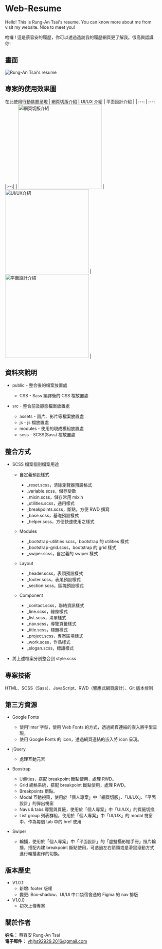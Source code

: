 # Web-Resume
Hello! This is Rung-An Tsai's resume. You can know more about me from visit my website. Nice to meet you!

哈囉 ! 這是蔡容安的履歷，你可以透過造訪我的履歷網頁更了解我。很高興認識你!

## 畫面
![Rung-An Tsai's resume](https://github.com/1082013/README-Image/blob/main/%E4%BD%9C%E5%93%81/Resume%E7%B6%B2%E9%A0%81%E6%88%AA%E5%9C%96/web%E7%89%88%E7%B6%B2%E9%A0%81.png)


## 專案的使用效果圖
在此使用行動裝置呈現
| 網頁切版介紹 | UI/UX 介紹 | 平面設計介紹 |
| :--: | :--: |:--:|
| <img src="https://github.com/1082013/README-Image/blob/main/%E4%BD%9C%E5%93%81/Resume%E7%B6%B2%E9%A0%81%E6%88%AA%E5%9C%96/%E6%89%8B%E6%A9%9F%E7%89%88%E7%B6%B2%E9%A0%81%E5%88%87%E7%89%88_Modal.png" alt="網頁切版介紹" width="275"> | <img src="https://github.com/1082013/README-Image/blob/main/%E4%BD%9C%E5%93%81/Resume%E7%B6%B2%E9%A0%81%E6%88%AA%E5%9C%96/%E6%89%8B%E6%A9%9F%E7%89%88UIUX_Modal.png" alt="UI/UX介紹" width="275"> |  <img src="https://github.com/1082013/README-Image/blob/main/%E4%BD%9C%E5%93%81/Resume%E7%B6%B2%E9%A0%81%E6%88%AA%E5%9C%96/%E6%89%8B%E6%A9%9F%E7%89%88%E5%B9%B3%E9%9D%A2%E8%A8%AD%E8%A8%88_Modal.png" alt="平面設計介紹" width="275"> |

## 資料夾說明
-  public - 整合後的檔案放置處
    -  CSS - Sass 編譯後的 CSS 檔放置處

-  src - 整合前及靜態檔案放置處
    -  assets - 圖片、影片等檔案放置處
    -  js - js 檔放置處
    -  modules - 使用的現成模組放置處
    -  scss - SCSS(Sass) 檔放置處

## 整合方式
-  SCSS 檔案個別檔案用途
    -  自定義預設樣式

         -  _reset.scss，清除瀏覽器預設格式
         -  _variable.scss，儲存變數
         -  _mixin.scss，儲存常用 mixin
         -  _utilities.scss，通用樣式
         -  _breakpoints.scss，斷點，方便 RWD 撰寫
         -  _base.scss，基礎預設樣式
         -  _helper.scss，方便快速使用之樣式
    -  Modules
         -  _bootstrap-utilities.scss，bootstrap 的 utilities 樣式
         -  _bootstrap-grid.scss，bootstrap 的 grid 樣式
         -  _swiper.scss，自定義的 swiper 樣式
    -  Layout
         -  _header.scss，表頭預設樣式
         -  _footer.scss，表尾預設樣式
         -  _section.scss，區塊預設樣式
    -  Component
         -  _contact.scss，聯絡資訊樣式
         -  _line.scss，線條樣式
         -  _list.scss，清單樣式
         -  _nav.scss，導覽頁籤樣式
         -  _title.scss，標題樣式
         -  _project.scss，專案區塊樣式
         -  _work.scss，作品樣式
         -  _slogan.scss，標語樣式

-  將上述檔案分別整合到 style.scss

## 專案技術
HTML、SCSS（Sass）、JavaScript、RWD（響應式網頁設計）、Git 版本控制

## 第三方資源
-  Google Fonts
    -  使用'Inter'字型，使用 Web Fonts 的方式，透過網頁連結的嵌入將字型呈現。
    -  使用 Google Fonts 的 icon，透過網頁連結的嵌入將 icon 呈現。
 
-  jQuery
    -  處理互動元素
-  Boostrap
    -  Utilities，搭配 breakpoint 斷點使用，處理 RWD。
    -  Grid 網格系統，搭配 breakpoint 斷點使用，處理 RWD。
    -  Breakpoints 斷點。
    -  Modal 互動視窗，使用於「個人專案」中「網頁切版」、「UI/UX」、「平面設計」的彈出視窗
    -  Navs & tabs 導覽與頁籤，使用於「個人專案」中「UI/UX」的頁籤切換
    -  List group 列表群組，使用於「個人專案」中「UI/UX」的 modal 視窗中，作為每個 tab 中的 href 使用
-  Swiper
    -  輪播，使用於「個人專案」中「平面設計」的「虛擬攝影棚手冊」照片輪播，搭配內建 breakpoint 斷點使用，可透過左右箭頭或是滑鼠滾動方式進行輪播畫作的切換。

## 版本歷史
-  V1.0.1
    -  新增: footer 版權
    -  變更: Box-shadow、UI/UI 中口袋宿舍通的 Figma 的 nav 排版
-  V1.0.0
    -  初次上傳專案

## 關於作者
**姓名：** 蔡容安 Rung-An Tsai  
**電子郵件：** yhjhs92929.2016@gmail.com  
